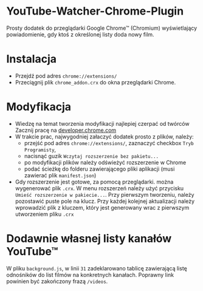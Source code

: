 # YouTube-Watcher-Chrome-Plugin
Prosty dodatek do przeglądarki Google Chrome™ (Chromium) wyświetlający powiadomienie, gdy ktoś z określonej listy doda nowy film.

# Instalacja
- Przejdź pod adres `chrome://extensions/`
- Przeciągnij plik `chrome_addon.crx` do okna przeglądarki Chrome.

# Modyfikacja
- Wiedzę na temat tworzenia modyfikacji najlepiej czerpać od twórców Zacznij pracę na [developer.chrome.com](https://developer.chrome.com/extensions/getstarted)
- W trakcie prac, najwygodniej załaczyć dodatek prosto z plików, należy:
  - przejść pod adres `chrome://extensions/`, zaznaczyć checkbox `Tryb Programisty`,
  - nacisnąć guzik `Wczytaj rozszerzenie bez pakietu...`
  - po modyfikacji plików należy odświeżyć rozszerzenie w Chrome
  - podać ścieżkę do folderu zawierającego pliki aplikacji (musi zawierać plik `manifest.json`)
- Gdy rozszerzenie jest gotowe, za pomocą przeglądarki. można wygenerować plik `.crx`. W menu rozszerzeń należy użyć przycisku `Umieść rozszerzenie w pakiecie...`. Przy pierwszym tworzeniu, należy pozostawić puste pole na klucz. Przy każdej kolejnej aktualizacji należy wprowadzić plik z kluczem, który jest generowany wrac z pierwszym utworzeniem pliku `.crx`

# Dodawnie własnej listy kanałów YouTube™
W pliku `background.js`, w linii `31` zadeklarowano tablicę zawierającą listę odnośników do list filmów na konkretnych kanałach. Poprawny link powinien być zakończony frazą `/videos`.